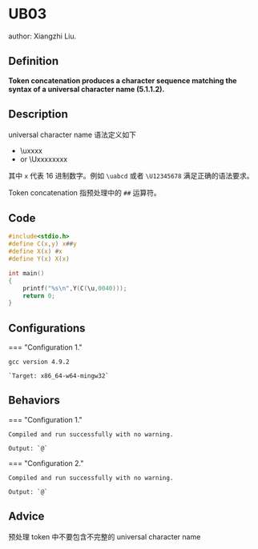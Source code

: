 # UB03

author: Xiangzhi Liu.

##  Definition

**Token concatenation produces a character sequence matching the syntax of a universal character name (5.1.1.2).**

## Description

universal character name 语法定义如下

+ \uxxxx
+ or \Uxxxxxxxx

其中 `x` 代表 16 进制数字。例如 `\uabcd` 或者 `\U12345678` 满足正确的语法要求。

Token concatenation 指预处理中的 `##` 运算符。

## Code

```c title="UB3.c"
#include<stdio.h>
#define C(x,y) x##y
#define X(x) #x
#define Y(x) X(x)

int main()
{
    printf("%s\n",Y(C(\u,0040)));
    return 0;
}
```

## Configurations

=== "Configuration 1."

    gcc version 4.9.2 

    `Target: x86_64-w64-mingw32`

## Behaviors

=== "Configuration 1."

    Compiled and run successfully with no warning.

    Output: `@`

=== "Configuration 2."

    Compiled and run successfully with no warning.

    Output: `@`
## Advice

预处理 token 中不要包含不完整的 universal character name